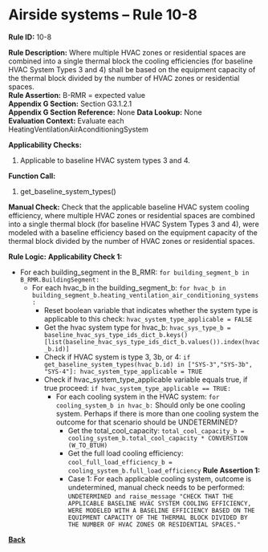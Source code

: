 # Airside systems – Rule 10-8

**Rule ID:** 10-8
 
**Rule Description:** Where multiple HVAC zones or residential spaces are combined into a single thermal block the cooling efficiencies (for baseline HVAC System Types 3 and 4) shall be based on the  equipment capacity of the thermal block divided by the number of HVAC zones or residential spaces.   
**Rule Assertion:** B-RMR = expected value                                           
**Appendix G Section:** Section G3.1.2.1  
**Appendix G Section Reference:** None
**Data Lookup:** None  
**Evaluation Context:** Evaluate each HeatingVentilationAirAconditioningSystem  

**Applicability Checks:** 

1. Applicable to baseline HVAC system types 3 and 4.

**Function Call:** 

1. get_baseline_system_types()

**Manual Check:** Check that the applicable baseline HVAC system cooling efficiency, where multiple HVAC zones or residential spaces are combined into a single thermal block (for baseline HVAC System Types 3 and 4), were modeled with a baseline efficiency based on the  equipment capacity of the thermal block divided by the number of HVAC zones or residential spaces.  

**Rule Logic:**
**Applicability Check 1:** 
- For each building_segment in the B_RMR: `for building_segment_b in B_RMR.BuildingSegment:`
    - For each hvac_b in the building_segment_b: `for hvac_b in building_segment_b.heating_ventilation_air_conditioning_systems:`
        - Reset boolean variable that indicates whether the system type is applicable to this check: `hvac_system_type_applicable = FALSE`
        - Get the hvac system type for hvac_b: `hvac_sys_type_b = baseline_hvac_sys_type_ids_dict_b.keys()[list(baseline_hvac_sys_type_ids_dict_b.values()).index(hvac_b.id)]`
        - Check if HVAC system is type 3, 3b, or 4: `if get_baseline_system_types(hvac_b.id) in ["SYS-3","SYS-3b", "SYS-4"]: hvac_system_type_applicable = TRUE`
        - Check if hvac_system_type_applicable variable equals true, if true proceed: `if hvac_system_type_applicable == TRUE:`
            - For each cooling system in the HVAC system: `for cooling_system_b in hvac_b:` Should only be one cooling system. Perhaps if there is more than one cooling system the outcome for that scenario should be UNDETERMINED?
                - Get the total_cool_capacity: `total_cool_capacity_b = cooling_system_b.total_cool_capacity * CONVERSTION (W_TO_BTUH)`
                - Get the full load cooling efficiency: `cool_full_load_efficiency_b = cooling_system_b.full_load_efficiency`
                **Rule Assertion 1:**
                - Case 1: For each applicable cooling system, outcome is undetermined, manual check needs to be performed: `UNDETERMINED and raise_message "CHECK THAT THE APPLICABLE BASELINE HVAC SYSTEM COOLING EFFICIENCY, WERE MODELED WITH A BASELINE EFFICIENCY BASED ON THE EQUIPMENT CAPACITY OF THE THERMAL BLOCK DIVIDED BY THE NUMBER OF HVAC ZONES OR RESIDENTIAL SPACES."`
            

 **[Back](../_toc.md)**